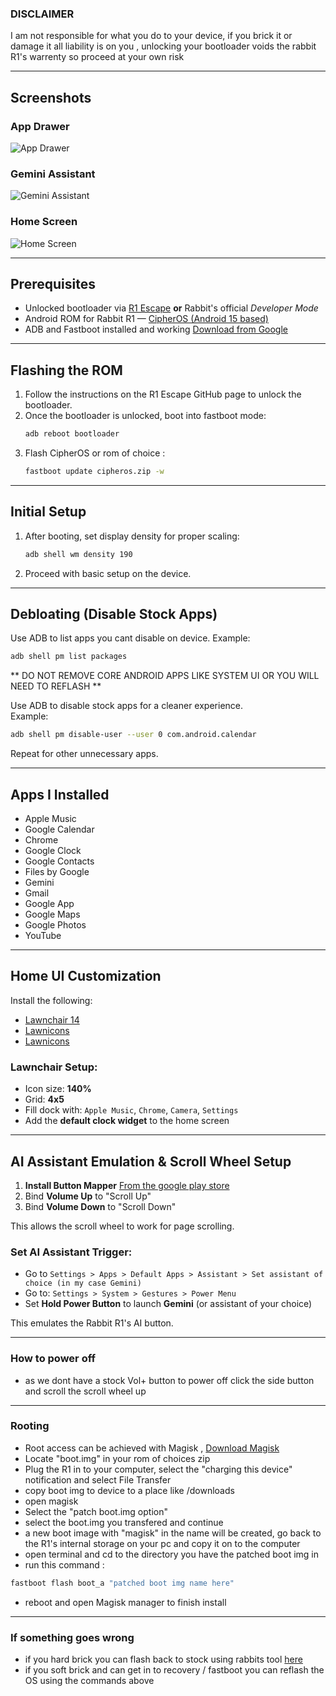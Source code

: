 ### DISCLAIMER

I am not responsible for what you do to your device, if you brick it or damage it all liability is on you , unlocking your bootloader voids the rabbit R1's warrenty so proceed at your own risk

---

## Screenshots

### App Drawer
![App Drawer](img/apps.png)

### Gemini Assistant
![Gemini Assistant](img/gemini.png)

### Home Screen
![Home Screen](img/home.png)

---

## Prerequisites

- Unlocked bootloader via [R1 Escape](https://github.com/RabbitHoleEscapeR1/r1_escape) **or** Rabbit's official *Developer Mode*
- Android ROM for Rabbit R1 — [CipherOS (Android 15 based)](https://cipheros.org.in/devices/r1)
- ADB and Fastboot installed and working [Download from Google](https://developer.android.com/tools/releases/platform-tools)

---

## Flashing the ROM

1. Follow the instructions on the R1 Escape GitHub page to unlock the bootloader.
2. Once the bootloader is unlocked, boot into fastboot mode:
   ```bash
   adb reboot bootloader
   ```
3. Flash CipherOS or rom of choice :
   ```bash
   fastboot update cipheros.zip -w
   ```

---

## Initial Setup

1. After booting, set display density for proper scaling:
   ```bash
   adb shell wm density 190
   ```
2. Proceed with basic setup on the device.

---

## Debloating (Disable Stock Apps)
Use ADB to list apps you cant disable on device.
Example:
```bash
adb shell pm list packages
```
** DO NOT REMOVE CORE ANDROID APPS LIKE SYSTEM UI OR YOU WILL NEED TO REFLASH **


Use ADB to disable stock apps for a cleaner experience.  
Example:
```bash
adb shell pm disable-user --user 0 com.android.calendar
```
Repeat for other unnecessary apps.

---

## Apps I Installed

- Apple Music  
- Google Calendar  
- Chrome  
- Google Clock  
- Google Contacts  
- Files by Google  
- Gemini  
- Gmail  
- Google App  
- Google Maps  
- Google Photos  
- YouTube  

---

## Home UI Customization

Install the following:

- [Lawnchair 14](https://lawnchair.app/) 
- [Lawnicons](https://lawnchair.app/)  
- [Lawnicons](https://lawnchair.app/)   

### Lawnchair Setup:
- Icon size: **140%**
- Grid: **4x5**
- Fill dock with: `Apple Music`, `Chrome`, `Camera`, `Settings`
- Add the **default clock widget** to the home screen

---

## AI Assistant Emulation & Scroll Wheel Setup

1. **Install Button Mapper** [From the google play store](https://play.google.com/store/apps/details?id=flar2.homebutton&hl=en_GB)  
2. Bind **Volume Up** to "Scroll Up"
3. Bind **Volume Down** to "Scroll Down"

This allows the scroll wheel to work for page scrolling.

### Set AI Assistant Trigger:
- Go to `Settings > Apps > Default Apps > Assistant > Set assistant of choice (in my case Gemini)`
- Go to: `Settings > System > Gestures > Power Menu`
- Set **Hold Power Button** to launch **Gemini** (or assistant of your choice)

This emulates the Rabbit R1's AI button.

---

### How to power off
- as we dont have a stock Vol+ button to power off click the side button and scroll the scroll wheel up

---

### Rooting 
- Root access can be achieved with Magisk , [Download Magisk](https://github.com/topjohnwu/Magisk)
- Locate "boot.img" in your rom of choices zip
- Plug the R1 in to your computer, select the "charging this device" notification and select File Transfer
- copy boot img to device to a place like /downloads
- open magisk
- Select the "patch boot.img option" 
- select the boot.img you transfered and continue
- a new boot image with "magisk" in the name will be created, go back to the R1's internal storage on your pc and copy it on to the computer
- open terminal and cd to the directory you have the patched boot img in
- run this command :
```bash
fastboot flash boot_a "patched boot img name here" 
```
- reboot and open Magisk manager to finish install

---

### If something goes wrong
- if you hard brick you can flash back to stock using rabbits tool [here](https://rabbit-hmi-oss.github.io/flashing/)
- if you soft brick and can get in to recovery / fastboot you can reflash the OS using the commands above